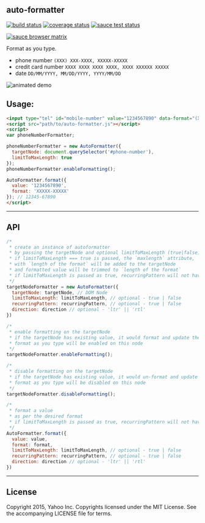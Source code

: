 auto-formatter
---


[![build status](https://travis-ci.org/sarbbottam/auto-formatter.svg?branch=master.svg?branch=master)](https://travis-ci.org/sarbbottam/auto-formatter.svg?branch=master/)
[![coverage status](https://coveralls.io/repos/sarbbottam/auto-formatter/badge.svg?branch=master&service=github)](https://coveralls.io/github/sarbbottam/auto-formatter?branch=master)
[![sauce test status](https://saucelabs.com/buildstatus/sarbbottam)](https://saucelabs.com/u/sarbbottam)

[![sauce browser matrix](https://saucelabs.com/browser-matrix/sarbbottam.svg)](https://saucelabs.com/u/sarbbottam)

Format as you type.

* phone number ```(XXX) XXX-XXXX, XXXXX-XXXXX```
* credit card number ```XXXX XXXX XXXX XXXX, XXXX XXXXXX XXXXX```
* date ```DD/MM/YYYY, MM/DD/YYYY, YYYY/MM/DD```

![animated demo](http://i.imgur.com/IR7veRM.gif)

## Usage:

```html
<input type="tel" id="mobile-number" value="1234567890" data-format="(XXX) XXX-XXXX">
<script src="path/to/auto-formatter.js"></script>
<script>
var phoneNumberFormatter;

phoneNumberFormatter = new AutoFormatter({
  targetNode: document.querySelector('#phone-number'),
  limitToMaxLength: true
});
phoneNumberFormatter.enableFormatting();

AutoFormatter.format({
  value: '1234567890',
  format: 'XXXXX-XXXXX'
}); // 12345-67890
</script>
```

---

## API

```js
/*
 * create an instance of autoformatter
 * by passing the targetNode and optional limitToMaxLength (true|false) flag
 * if limitToMaxLength === true is passed, the `maxlength` attribute,
 * with `length of the format` will be added to the targetNode
 * and formatted value will be trimmed to `length of the format`
 * if limitToMaxLength is passed as true, recurringPattern will not have any effect
 */
targetNodeFormatter = new AutoFormatter({
  targetNode: targetNode, // DOM Node
  limitToMaxLength: limitToMaxLength, // optional - true | false
  recurringPattern: recurringPattern, // optional - true | false
  direction: direction // optional - 'ltr' || 'rtl'
})

/*
 * enable formatting on the targetNode
 * if the targetNode has existing value, it would format and update the existing value
 * format as you type will be enabled on this node
 */
targetNodeFormatter.enableFormatting();

/*
 * disable formatting on the targetNode
 * if the targetNode has existing value, it would un-format and update the existing value
 * format as you type will be disabled on this node
 */
targetNodeFormatter.disableFormatting();

/*
 * format a value
 * as per the desired format
 * if limitToMaxLength is passed as true, recurringPattern will not have any effect
 */
AutoFormatter.format({
  value: value,
  format: format,
  limitToMaxLength: limitToMaxLength, // optional - true | false
  recurringPattern: recurringPattern, // optional - true | false
  direction: direction // optional - 'ltr' || 'rtl'
})
```

---

## License

Copyright 2015, Yahoo Inc. Copyrights licensed under the MIT License. See the accompanying LICENSE file for terms.
